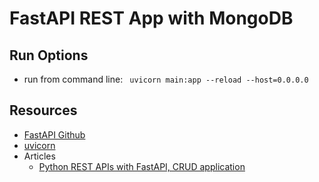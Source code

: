 # FastAPI REST App with MongoDB

## Run Options

- run from command line: ``` uvicorn main:app --reload --host=0.0.0.0```

## Resources
- [FastAPI Github](https://github.com/tiangolo/fastapi)
- [uvicorn](https://www.uvicorn.org/)
- Articles
  - [Python REST APIs with FastAPI, CRUD application](https://dev.to/xarala221/python-rest-apis-with-fastapi-crud-application-9kc)